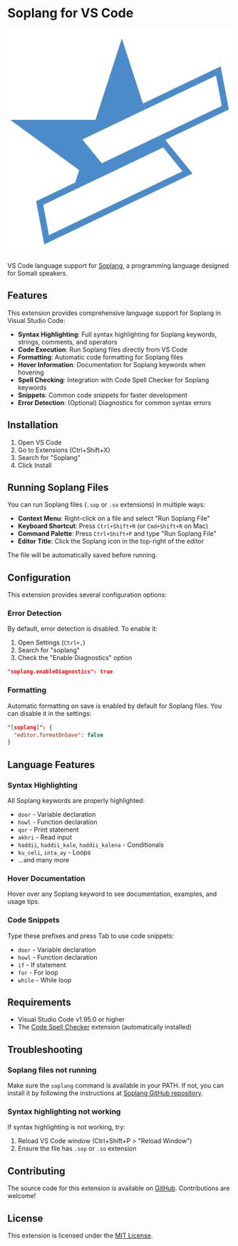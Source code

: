 # Soplang for VS Code

![Soplang Logo](images/soplang-icon.png)

VS Code language support for [Soplang](https://github.com/soplang/soplang), a programming language designed for Somali speakers.

## Features

This extension provides comprehensive language support for Soplang in Visual Studio Code:

- **Syntax Highlighting**: Full syntax highlighting for Soplang keywords, strings, comments, and operators
- **Code Execution**: Run Soplang files directly from VS Code
- **Formatting**: Automatic code formatting for Soplang files
- **Hover Information**: Documentation for Soplang keywords when hovering
- **Spell Checking**: Integration with Code Spell Checker for Soplang keywords
- **Snippets**: Common code snippets for faster development
- **Error Detection**: (Optional) Diagnostics for common syntax errors

## Installation

1. Open VS Code
2. Go to Extensions (Ctrl+Shift+X)
3. Search for "Soplang"
4. Click Install

## Running Soplang Files

You can run Soplang files (`.sop` or `.so` extensions) in multiple ways:

- **Context Menu**: Right-click on a file and select "Run Soplang File"
- **Keyboard Shortcut**: Press `Ctrl+Shift+R` (or `Cmd+Shift+R` on Mac)
- **Command Palette**: Press `Ctrl+Shift+P` and type "Run Soplang File"
- **Editor Title**: Click the Soplang icon in the top-right of the editor

The file will be automatically saved before running.

## Configuration

This extension provides several configuration options:

### Error Detection

By default, error detection is disabled. To enable it:

1. Open Settings (`Ctrl+,`)
2. Search for "soplang"
3. Check the "Enable Diagnostics" option

```json
"soplang.enableDiagnostics": true
```

### Formatting

Automatic formatting on save is enabled by default for Soplang files. You can disable it in the settings:

```json
"[soplang]": {
  "editor.formatOnSave": false
}
```

## Language Features

### Syntax Highlighting

All Soplang keywords are properly highlighted:

- `door` - Variable declaration
- `howl` - Function declaration
- `qor` - Print statement
- `akhri` - Read input
- `haddii`, `haddii_kale`, `haddii_kalena` - Conditionals
- `ku_celi`, `inta_ay` - Loops
- ...and many more

### Hover Documentation

Hover over any Soplang keyword to see documentation, examples, and usage tips.

### Code Snippets

Type these prefixes and press Tab to use code snippets:

- `door` - Variable declaration
- `howl` - Function declaration
- `if` - If statement
- `for` - For loop
- `while` - While loop

## Requirements

- Visual Studio Code v1.95.0 or higher
- The [Code Spell Checker](https://marketplace.visualstudio.com/items?itemName=streetsidesoftware.code-spell-checker) extension (automatically installed)

## Troubleshooting

### Soplang files not running

Make sure the `soplang` command is available in your PATH. If not, you can install it by following the instructions at [Soplang GitHub repository](https://github.com/soplang/soplang).

### Syntax highlighting not working

If syntax highlighting is not working, try:

1. Reload VS Code window (Ctrl+Shift+P > "Reload Window")
2. Ensure the file has `.sop` or `.so` extension

## Contributing

The source code for this extension is available on [GitHub](https://github.com/soplang/vsCodeLanguageSupport). Contributions are welcome!

## License

This extension is licensed under the [MIT License](LICENSE).  